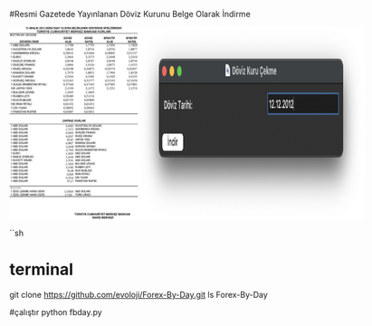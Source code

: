 #Resmi Gazetede Yayınlanan Döviz Kurunu Belge Olarak İndirme

<div style="display: flex; justify-content: space-between;">
<img src="https://github.com/evoloji/Forex-By-Day/blob/master/1.png" alt="Resim 1" width="400" height="342" />
<img src="https://github.com/evoloji/Forex-By-Day/blob/master/2.png" alt="Resim 2" width="400" height="342" />
</div>


``sh
# terminal
git clone https://github.com/evoloji/Forex-By-Day.git
ls Forex-By-Day

#çalıştır
python fbday.py

```